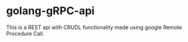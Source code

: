 # golang-gRPC-api

This is a REST api with CRUDL functionality made using google Remote Procedure Call. 
